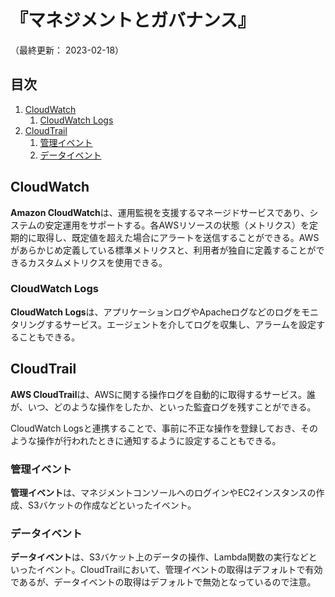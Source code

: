# 『マネジメントとガバナンス』

（最終更新： 2023-02-18）


## 目次

1. [CloudWatch](#cloudwatch)
	1. [CloudWatch Logs](#cloudwatch-logs)
1. [CloudTrail](#cloudtrail)
	1. [管理イベント](#管理イベント)
	1. [データイベント](#データイベント)


## CloudWatch

**Amazon CloudWatch**は、運用監視を支援するマネージドサービスであり、システムの安定運用をサポートする。各AWSリソースの状態（メトリクス）を定期的に取得し、既定値を超えた場合にアラートを送信することができる。AWSがあらかじめ定義している標準メトリクスと、利用者が独自に定義することができるカスタムメトリクスを使用できる。

### CloudWatch Logs

**CloudWatch Logs**は、アプリケーションログやApacheログなどのログをモニタリングするサービス。エージェントを介してログを収集し、アラームを設定することもできる。


## CloudTrail

**AWS CloudTrail**は、AWSに関する操作ログを自動的に取得するサービス。誰が、いつ、どのような操作をしたか、といった監査ログを残すことができる。

CloudWatch Logsと連携することで、事前に不正な操作を登録しておき、そのような操作が行われたときに通知するように設定することもできる。

### 管理イベント

**管理イベント**は、マネジメントコンソールへのログインやEC2インスタンスの作成、S3バケットの作成などといったイベント。

### データイベント

**データイベント**は、S3バケット上のデータの操作、Lambda関数の実行などといったイベント。CloudTrailにおいて、管理イベントの取得はデフォルトで有効であるが、データイベントの取得はデフォルトで無効となっているので注意。
